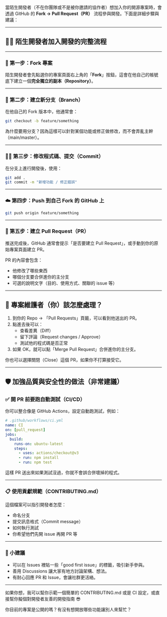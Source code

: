 當陌生開發者（不在你團隊或不是被你邀請的協作者）想加入你的開源專案時，會透過 GitHub 的 **Fork → Pull Request（PR）** 流程參與開發。下面是詳細步驟與建議：

---

## 👨‍💻 陌生開發者加入開發的完整流程

---

### 🔁 第一步：Fork 專案

陌生開發者會先點選你的專案頁面右上角的「**Fork**」按鈕，這會在他自己的帳號底下建立一個**完全獨立的副本（Repository）**。

---

### 🌿 第二步：建立新分支（Branch）

在他自己的 Fork 版本中，他通常會：
```bash
git checkout -b feature/something
```
為什麼要用分支？因為這樣可以針對某個功能或修正做修改，而不會弄亂主幹（main/master）。

---

### 🧑‍💻 第三步：修改程式碼、提交（Commit）

在分支上進行開發後，使用：
```bash
git add .
git commit -m "新增功能 / 修正錯誤"
```

---

### ☁️ 第四步：Push 到自己 Fork 的 GitHub 上

```bash
git push origin feature/something
```

---

### 🔁 第五步：建立 Pull Request（PR）

推送完成後，GitHub 通常會提示「是否要建立 Pull Request」，或手動到你的原始專案頁面建立 PR。

PR 的內容會包含：
- 他修改了哪些東西
- 哪個分支要合併進你的主分支
- 可選的說明文字（目的、使用方式、關聯的 issue 等）

---

## 🤝 專案維護者（你）該怎麼處理？

1. 到你的 Repo → 「Pull Requests」頁籤，可以看到他送出的 PR。
2. 點進去後可以：
   - 查看差異（Diff）
   - 留下評論（Request changes / Approve）
   - 測試他的程式碼是否正常
3. 如果 OK，就可以點「Merge Pull Request」合併進你的主分支。

你也可以選擇關閉（Close）這個 PR，如果你不打算接受它。

---

## 🛡️ 加強品質與安全性的做法（非常建議）

### ✅ 開 PR 前要跑自動測試（CI/CD）
你可以整合像是 GitHub Actions，設定自動跑測試，例如：
```yml
# .github/workflows/ci.yml
name: CI
on: [pull_request]
jobs:
  build:
    runs-on: ubuntu-latest
    steps:
      - uses: actions/checkout@v3
      - run: npm install
      - run: npm test
```

這樣 PR 送出來如果測試沒過，你就不會誤合併壞掉的程式。

---

### 📋 使用貢獻規範（CONTRIBUTING.md）

這個檔案可以指引開發者怎麼：
- 命名分支
- 提交訊息格式（Commit message）
- 如何執行測試
- 你希望他們先開 issue 再開 PR 等

---

### 🧠 小建議

- 可以在 Issues 裡貼一些「good first issue」的標籤，吸引新手參與。
- 善用 Discussions 讓大家有地方討論架構、想法。
- 有耐心回應 PR 和 Issue，會讓社群更活絡。

---

如果你想，我可以幫你示範一個簡單的 CONTRIBUTING.md 或是 CI 設定，或直接幫你擬個對開發者友善的開發指南 😎

你目前的專案是公開的嗎？有沒有想開放哪些功能讓別人來幫忙？
